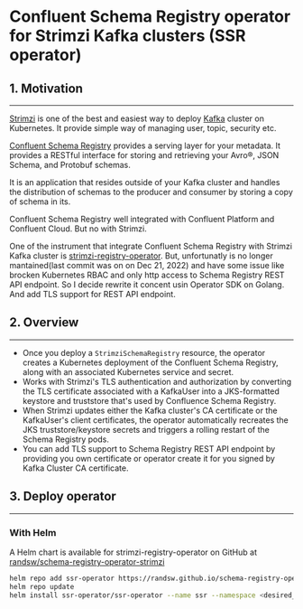 # Confluent Schema Registry operator for Strimzi Kafka clusters (SSR operator)

## 1. Motivation

***
[Strimzi](https://strimzi.io/) is one of the best and easiest way to deploy [Kafka](https://kafka.apache.org/) cluster on Kubernetes. It provide simple way of managing user, topic, security etc.

[Confluent Schema Registry](https://docs.confluent.io/platform/6.2/schema-registry/index.html) provides a serving layer for your metadata. It provides a RESTful interface for storing and retrieving your Avro®, JSON Schema, and Protobuf schemas.

 It is an application that resides outside of your Kafka cluster and handles the distribution of schemas to the producer and consumer by storing a copy of schema in its.

Confluent Schema Registry well integrated with Confluent Platform and Confluent Cloud. But no with Strimzi.

One of the instrument that integrate Confluent Schema Registry with Strimzi Kafka cluster is [strimzi-registry-operator](https://github.com/lsst-sqre/strimzi-registry-operator). But, unfortunatly is no longer mantained(last commit was on on Dec 21, 2022) and have some issue like brocken Kubernetes RBAC and only http access to Schema Registry REST API endpoint. So I decide rewrite it concent usin Operator SDK on Golang. And add TLS support for REST API endpoint.

## 2. Overview

***

- Once you deploy a `StrimziSchemaRegistry` resource, the operator creates a Kubernetes deployment of the Confluent Schema Registry, along with an associated Kubernetes service and secret.
- Works with Strimzi's TLS authentication and authorization by converting the TLS certificate associated with a KafkaUser into a JKS-formatted keystore and truststore that's used by Confluence Schema Registry.
- When Strimzi updates either the Kafka cluster's CA certificate or the KafkaUser's client certificates, the operator automatically recreates the JKS truststore/keystore secrets and triggers a rolling restart of the Schema Registry pods.
- You can add TLS support to Schema Registry REST API endpoint by providing you own certificate or operator create it for you signed by Kafka Cluster CA certificate.

## 3. Deploy operator

***

### With Helm

A Helm chart is available for strimzi-registry-operator on GitHub at [randsw/schema-registry-operator-strimzi](https://github.com/Randsw/schema-registry-operator-strimzi/tree/main/helm-chart/ssr-operator)

```bash
helm repo add ssr-operator https://randsw.github.io/schema-registry-operator-strimzi/
helm repo update
helm install ssr-operator/ssr-operator --name ssr --namespace <desired_namespace> --create-namespace
```

